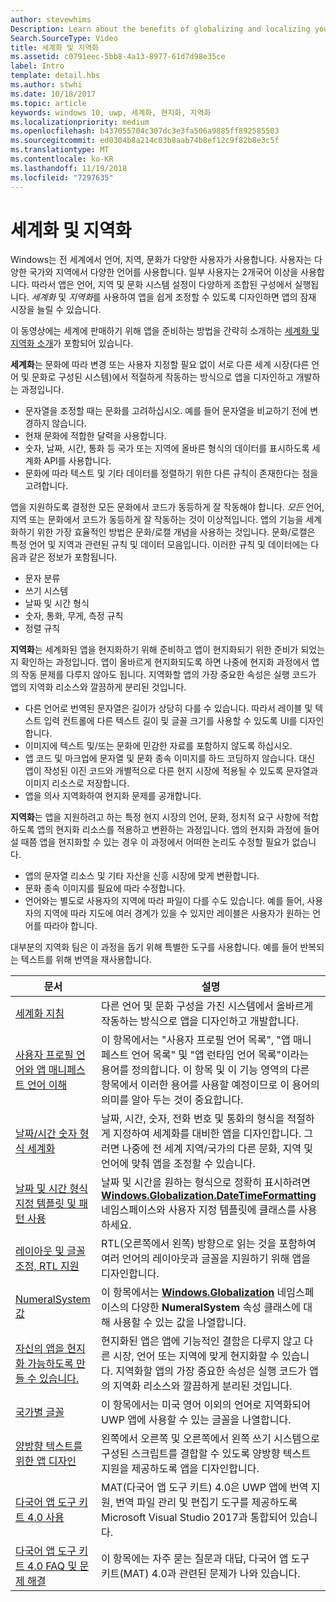 ```yaml
---
author: stevewhims
Description: Learn about the benefits of globalizing and localizing your app, and exactly what these terms mean.
Search.SourceType: Video
title: 세계화 및 지역화
ms.assetid: c0791eec-5bb8-4a13-8977-61d7d98e35ce
label: Intro
template: detail.hbs
ms.author: stwhi
ms.date: 10/18/2017
ms.topic: article
keywords: windows 10, uwp, 세계화, 현지화, 지역화
ms.localizationpriority: medium
ms.openlocfilehash: b437055704c307dc3e3fa506a9885ff892585503
ms.sourcegitcommit: ed0304b8a214c03b8aab74b8ef12c9f82b8e3c5f
ms.translationtype: MT
ms.contentlocale: ko-KR
ms.lasthandoff: 11/19/2018
ms.locfileid: "7297635"
---
```

# <a name="globalization-and-localization"></a>세계화 및 지역화

Windows는 전 세계에서 언어, 지역, 문화가 다양한 사용자가 사용합니다. 사용자는 다양한 국가와 지역에서 다양한 언어를 사용합니다. 일부 사용자는 2개국어 이상을 사용합니다. 따라서 앱은 언어, 지역 및 문화 시스템 설정이 다양하게 조합된 구성에서 실행됩니다. *세계화* 및 *지역화*를 사용하여 앱을 쉽게 조정할 수 있도록 디자인하면 앱의 잠재 시장을 늘릴 수 있습니다.

이 동영상에는 세계에 판매하기 위해 앱을 준비하는 방법을 간략히 소개하는 [세계화 및 지역화 소개](https://channel9.msdn.com/Blogs/One-Dev-Minute/Introduction-to-globalization-and-localization)가 포함되어 있습니다.

**세계화**는 문화에 따라 변경 또는 사용자 지정할 필요 없이 서로 다른 세계 시장(다른 언어 및 문화로 구성된 시스템)에서 적절하게 작동하는 방식으로 앱을 디자인하고 개발하는 과정입니다.

- 문자열을 조정할 때는 문화를 고려하십시오. 예를 들어 문자열을 비교하기 전에 변경하지 않습니다.
- 현재 문화에 적합한 달력을 사용합니다.
- 숫자, 날짜, 시간, 통화 등 국가 또는 지역에 올바른 형식의 데이터를 표시하도록 세계화 API를 사용합니다.
- 문화에 따라 텍스트 및 기타 데이터를 정렬하기 위한 다른 규칙이 존재한다는 점을 고려합니다.

앱을 지원하도록 결정한 모든 문화에서 코드가 동등하게 잘 작동해야 합니다. *모든* 언어, 지역 또는 문화에서 코드가 동등하게 잘 작동하는 것이 이상적입니다. 앱의 기능을 세계화하기 위한 가장 효율적인 방법은 문화/로캘 개념을 사용하는 것입니다. 문화/로캘은 특정 언어 및 지역과 관련된 규칙 및 데이터 모음입니다. 이러한 규칙 및 데이터에는 다음과 같은 정보가 포함됩니다.

- 문자 분류
- 쓰기 시스템
- 날짜 및 시간 형식
- 숫자, 통화, 무게, 측정 규칙
- 정렬 규칙

**지역화**는 세계화된 앱을 현지화하기 위해 준비하고 앱이 현지화되기 위한 준비가 되었는지 확인하는 과정입니다. 앱이 올바르게 현지화되도록 하면 나중에 현지화 과정에서 앱의 작동 문제를 다루지 않아도 됩니다. 지역화할 앱의 가장 중요한 속성은 실행 코드가 앱의 지역화 리소스와 깔끔하게 분리된 것입니다.

- 다른 언어로 번역된 문자열은 길이가 상당히 다를 수 있습니다. 따라서 레이블 및 텍스트 입력 컨트롤에 다른 텍스트 길이 및 글꼴 크기를 사용할 수 있도록 UI를 디자인합니다.
- 이미지에 텍스트 및/또는 문화에 민감한 자료를 포함하지 않도록 하십시오.
- 앱 코드 및 마크업에 문자열 및 문화 종속 이미지를 하드 코딩하지 않습니다. 대신 앱이 작성된 이진 코드와 개별적으로 다른 현지 시장에 적용될 수 있도록 문자열과 이미지 리소스로 저장합니다.
- 앱을 의사 지역화하여 현지화 문제를 공개합니다.

**지역화**는 앱을 지원하려고 하는 특정 현지 시장의 언어, 문화, 정치적 요구 사항에 적합하도록 앱의 현지화 리소스를 적용하고 변환하는 과정입니다. 앱의 현지화 과정에 들어설 때쯤 앱을 현지화할 수 있는 경우 이 과정에서 어떠한 논리도 수정할 필요가 없습니다.

- 앱의 문자열 리소스 및 기타 자산을 신흥 시장에 맞게 변환합니다.
- 문화 종속 이미지를 필요에 따라 수정합니다.
- 언어와는 별도로 사용자의 지역에 따라 파일이 다를 수도 있습니다. 예를 들어, 사용자의 지역에 따라 지도에 여러 경계가 있을 수 있지만 레이블은 사용자가 원하는 언어를 따라야 합니다.

대부분의 지역화 팀은 이 과정을 돕기 위해 특별한 도구를 사용합니다. 예를 들어 반복되는 텍스트를 위해 번역을 재사용합니다.

| 문서 | 설명 |
|---------|-------------|
| [세계화 지침](guidelines-and-checklist-for-globalizing-your-app.md) | 다른 언어 및 문화 구성을 가진 시스템에서 올바르게 작동하는 방식으로 앱을 디자인하고 개발합니다. |
| [사용자 프로필 언어와 앱 매니페스트 언어 이해](manage-language-and-region.md) | 이 항목에서는 "사용자 프로필 언어 목록", "앱 매니페스트 언어 목록" 및 "앱 런타임 언어 목록"이라는 용어를 정의합니다. 이 항목 및 이 기능 영역의 다른 항목에서 이러한 용어를 사용할 예정이므로 이 용어의 의미를 알아 두는 것이 중요합니다. |
| [날짜/시간 숫자 형식 세계화](use-global-ready-formats.md) | 날짜, 시간, 숫자, 전화 번호 및 통화의 형식을 적절하게 지정하여 세계화를 대비한 앱을 디자인합니다. 그러면 나중에 전 세계 지역/국가의 다른 문화, 지역 및 언어에 맞춰 앱을 조정할 수 있습니다. |
| [날짜 및 시간 형식 지정 템플릿 및 패턴 사용](use-patterns-to-format-dates-and-times.md) | 날짜 및 시간을 원하는 형식으로 정확히 표시하려면 [**Windows.Globalization.DateTimeFormatting**](/uwp/api/windows.globalization.datetimeformatting?branch=live) 네임스페이스와 사용자 지정 템플릿에 클래스를 사용하세요. |
| [레이아웃 및 글꼴 조정, RTL 지원](adjust-layout-and-fonts--and-support-rtl.md) | RTL(오른쪽에서 왼쪽) 방향으로 읽는 것을 포함하여 여러 언어의 레이아웃과 글꼴을 지원하기 위해 앱을 디자인합니다. |
| [NumeralSystem 값](glob-numeralsystem-values.md) | 이 항목에서는 [**Windows.Globalization**](/uwp/api/windows.globalization?branch=live) 네임스페이스의 다양한 **NumeralSystem** 속성 클래스에 대해 사용할 수 있는 값을 나열합니다. |
| [자신의 앱을 현지화 가능하도록 만들 수 있습니다.](prepare-your-app-for-localization.md) | 현지화된 앱은 앱에 기능적인 결함은 다루지 않고 다른 시장, 언어 또는 지역에 맞게 현지화할 수 있습니다. 지역화할 앱의 가장 중요한 속성은 실행 코드가 앱의 지역화 리소스와 깔끔하게 분리된 것입니다. |
| [국가별 글꼴](loc-international-fonts.md) | 이 항목에서는 미국 영어 이외의 언어로 지역화되어 UWP 앱에 사용할 수 있는 글꼴을 나열합니다. |
| [양방향 텍스트를 위한 앱 디자인](design-for-bidi-text.md) | 왼쪽에서 오른쪽 및 오른쪽에서 왼쪽 쓰기 시스템으로 구성된 스크립트를 결합할 수 있도록 양방향 텍스트 지원을 제공하도록 앱을 디자인합니다. |
| [다국어 앱 도구 키트 4.0 사용](use-mat.md) | MAT(다국어 앱 도구 키트) 4.0은 UWP 앱에 번역 지원, 번역 파일 관리 및 편집기 도구를 제공하도록 Microsoft Visual Studio 2017과 통합되어 있습니다. |
| [다국어 앱 도구 키트 4.0 FAQ 및 문제 해결](mat-faq-troubleshooting.md) | 이 항목에는 자주 묻는 질문과 대답, 다국어 앱 도구 키트(MAT) 4.0과 관련된 문제가 나와 있습니다. |
